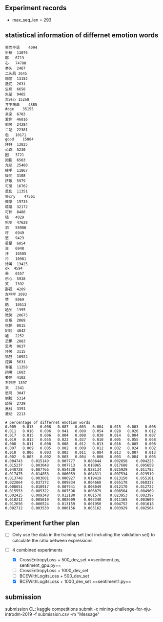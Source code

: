 ## Experiment records
* max_seq_len = 293
## statistical information of differnet emotion words
```
笑而不语	4094
祈祷	13076
耶	6713
心	74788
拳头	2467
二头肌	3645
喵喵	13152
撒花	2631
生病	6658
失望	9465
太开心	15268
并不简单	4885
doge	35155
亲亲	6703
爱你	46816
偷笑	24284
二哈	22381
色	10171
good	15084
拜拜	12825
心跳	5230
困	3721
抱抱	6503
允悲	25480
摊手	11867
疑问	3108
挤眼	5979
可爱	16762
悲伤	11351
笑cry	47561
鼓掌	19735
嘻嘻	32172
可怜	8488
钱	4029
哈哈	47628
泪	58986
哼	6949
怒	9423
星星	6854
衰	6948
汗	10505
污	10981
馋嘴	13425
ok	4594
晕	6557
伤心	5938
笑	7392
鄙视	4289
左哼哼	2093
赞	8069
酷	10513
哈欠	1355
微笑	20675
白眼	2069
吃惊	8815
阴险	4842
嘘	2252
恐惧	2883
思考	9637
坏笑	3115
抓狂	10924
挖鼻	5631
害羞	11358
闭嘴	1683
委屈	4102
右哼哼	1397
来	2341
怒骂	3047
倒脸	5314
舔屏	2729
黑线	3391
激动	2213

# percentage of differnet emotion words
0.005	0.015	0.008	0.087	0.003	0.004	0.015	0.003	0.008	0.011	0.018	0.006	0.041	0.008	0.054	0.028	0.026	0.012	0.017	0.015	0.006	0.004	0.008	0.030	0.014	0.004	0.007	0.019	0.013	0.055	0.023	0.037	0.010	0.005	0.055	0.068	0.008	0.011	0.008	0.008	0.012	0.013	0.016	0.005	0.008	0.007	0.009	0.005	0.002	0.009	0.012	0.002	0.024	0.002	0.010	0.006	0.003	0.003	0.011	0.004	0.013	0.007	0.013	0.002	0.005	0.002	0.003	0.004	0.006	0.003	0.004	0.003	
0.004743	0.015149	0.007777	0.086644	0.002858	0.004223	0.015237	0.003048	0.007713	0.010965	0.017688	0.005659	0.040728	0.007766	0.054238	0.028134	0.025929	0.011783	0.017475	0.014858	0.006059	0.004311	0.007534	0.029519	0.013748	0.003601	0.006927	0.019419	0.013150	0.055101	0.022864	0.037272	0.009834	0.004668	0.055178	0.068337	0.008051	0.010917	0.007941	0.008049	0.012170	0.012722	0.015553	0.005322	0.007596	0.006879	0.008564	0.004969	0.002425	0.009348	0.012180	0.001570	0.023953	0.002397	0.010212	0.005610	0.002609	0.003340	0.011165	0.003609	0.012656	0.006524	0.013159	0.001950	0.004752	0.001618	0.002712	0.003530	0.006156	0.003162	0.003929	0.002564	
```



## Experiment further plan

- [ ] Only use the data in the training set (not including the validation set) to calculate the ratio between expressions

- [ ] 4 combined experiments

  - [x] CrossEntropyLoss + 500_dev_set    ==sentiment.py, sentiment_gpu.py==
  - [ ] CrossEntropyLoss + 1000_dev_set
  - [ ] BCEWithLogitsLoss + 500_dev_set    
  - [x] BCEWithLogitsLoss + 1000_dev_set    ==sentiment1.py==

## submission
  submission CL: kaggle competitions submit -c mining-challenge-for-nju-introdm-2019 -f submission.csv -m "Message"

